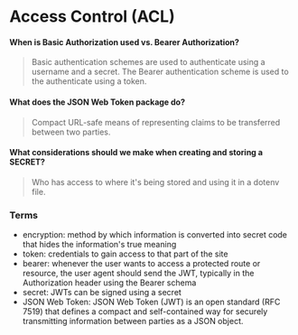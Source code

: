# Access Control (ACL)

#### When is Basic Authorization used vs. Bearer Authorization?
  > Basic authentication schemes are used to authenticate using a username and a secret. The Bearer authentication scheme is used to the authenticate using a token.
#### What does the JSON Web Token package do?
  > Compact URL-safe means of representing claims to be transferred between two parties. 
#### What considerations should we make when creating and storing a SECRET?
  > Who has access to where it's being stored and using it in a dotenv file.

### Terms
- encryption: method by which information is converted into secret code that hides the information's true meaning
- token: credentials to gain access to that part of the site
- bearer: whenever the user wants to access a protected route or resource, the user agent should send the JWT, typically in the Authorization header using the Bearer schema
- secret: JWTs can be signed using a secret
- JSON Web Token: JSON Web Token (JWT) is an open standard (RFC 7519) that defines a compact and self-contained way for securely transmitting information between parties as a JSON object.
